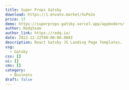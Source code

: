 ```yaml
---
title: Super Props Gatsby
download: https://1.envato.market/XxPe2o
price: 17
demo: https://superprops-gatsby.vercel.app/appmodern/
author: Redqteam
author_link: https://redq.io/
date: 2022-12-22T00:00:00.000Z
description: React Gatsby JS Landing Page Templates.
ssg:
  - Gatsby
css: []
ui: []
cms: []
category:
  - Business
draft: false
---
```

